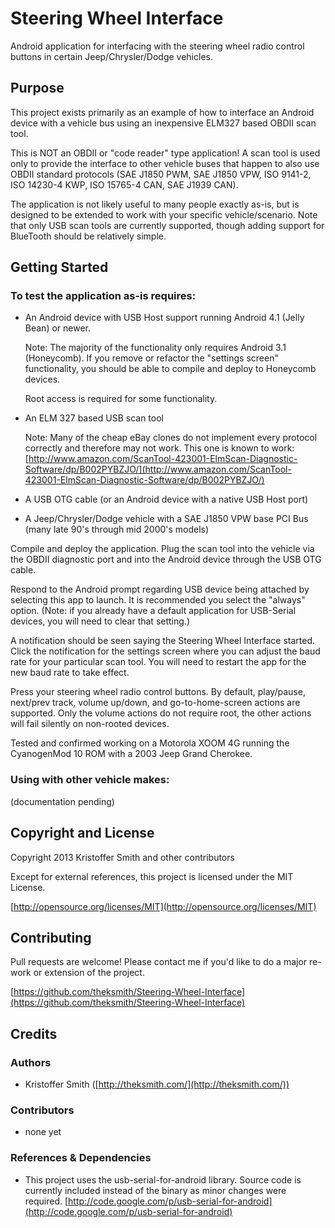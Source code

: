 # Steering Wheel Interface

Android application for interfacing with the steering wheel radio control buttons in certain Jeep/Chrysler/Dodge vehicles.

## Purpose

This project exists primarily as an example of how to interface an Android device with a vehicle bus using an inexpensive ELM327 based OBDII scan tool.

This is NOT an OBDII or "code reader" type application! A scan tool is used only to provide the interface to other vehicle buses that happen to also use OBDII standard protocols (SAE J1850 PWM, SAE J1850 VPW, ISO 9141-2, ISO 14230-4 KWP, ISO 15765-4 CAN, SAE J1939 CAN).

The application is not likely useful to many people exactly as-is, but is designed to be extended to work with your specific vehicle/scenario. Note that only USB scan tools are currently supported, though adding support for BlueTooth  should be relatively simple.

## Getting Started

### To test the application as-is requires:

+	An Android device with USB Host support running Android 4.1 (Jelly Bean) or newer.
	
	Note: The majority of the functionality only requires Android 3.1 (Honeycomb). If you remove or refactor the "settings screen" functionality, you should be able to compile and deploy to Honeycomb devices.
	
	Root access is required for some functionality.

+	An ELM 327 based USB scan tool
	
	Note: Many of the cheap eBay clones do not implement every protocol correctly and therefore may not work. This one is known to work: [http://www.amazon.com/ScanTool-423001-ElmScan-Diagnostic-Software/dp/B002PYBZJO/](http://www.amazon.com/ScanTool-423001-ElmScan-Diagnostic-Software/dp/B002PYBZJO/)

+	A USB OTG cable	(or an Android device with a native USB Host port)

+	A Jeep/Chrysler/Dodge vehicle with a SAE J1850 VPW base PCI Bus (many late 90's through mid 2000's models)

Compile and deploy the application. Plug the scan tool into the vehicle via the OBDII diagnostic port and into the Android device through the USB OTG cable. 

Respond to the Android prompt regarding USB device being attached by selecting this app to launch. It is recommended you select the "always" option. (Note: if you already have a default application for USB-Serial devices, you will need to clear that setting.)

A notification should be seen saying the Steering Wheel Interface started. Click the notification for the settings screen where you can adjust the baud rate for your particular scan tool. You will need to restart the app for the new baud rate to take effect.

Press your steering wheel radio control buttons. By default, play/pause, next/prev track, volume up/down, and go-to-home-screen actions are supported. Only the volume actions do not require root, the other actions will fail silently on non-rooted devices.

Tested and confirmed working on a Motorola XOOM 4G running the CyanogenMod 10 ROM with a 2003 Jeep Grand Cherokee.

### Using with other vehicle makes:

(documentation pending)

## Copyright and License

Copyright 2013 Kristoffer Smith and other contributors

Except for external references, this project is licensed under the MIT License.

[http://opensource.org/licenses/MIT](http://opensource.org/licenses/MIT)

## Contributing

Pull requests are welcome! Please contact me if you'd like to do a major re-work or extension of the project.

[https://github.com/theksmith/Steering-Wheel-Interface](https://github.com/theksmith/Steering-Wheel-Interface)

## Credits

### Authors

+	Kristoffer Smith ([http://theksmith.com/](http://theksmith.com/))

### Contributors

+	none yet

### References & Dependencies

+	This project uses the usb-serial-for-android library. Source code is currently included instead of the binary as minor changes were required. [http://code.google.com/p/usb-serial-for-android](http://code.google.com/p/usb-serial-for-android)